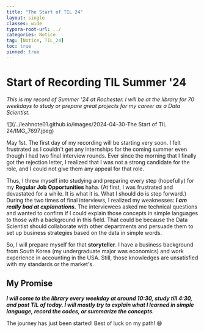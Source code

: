```yaml
---
title: "The Start of TIL 24"
layout: single
classes: wide
typora-root-url: ../
categories: Notice
tag: [Notice, TIL_24]
toc: true
pinned: true
---
```


# Start of Recording TIL Summer '24

*This is my record of Summer '24 at Rochester. I will be at the library for 70 weekdays to study or prepare great projects for my career as a Data Scientist.*



![](/../leahnote01.github.io/images/2024-04-30-The Start of TIL 24/IMG_7697.jpeg)





May 1st. The first day of my recording will be starting very soon. I felt frustrated as I couldn't get any internships for the coming summer even though I had two final interview rounds. Ever since the morning that I finally got the rejection letter, I realized that I was not a strong candidate for the role, and I could not give them any appeal for that role.





Thus, I threw myself into studying and preparing every step (hopefully) for my **Regular Job Opportunities** haha. (At first, I was frustrated and devastated for a while. It is what it is. What I should do is step forward.) During the two times of final interviews, I realized my weaknesses: ***I am really bad at explanations.*** The interviewees asked me technical questions and wanted to confirm if I could explain those concepts in simple languages to those with a background in this field. That could be because the Data Scientist should collaborate with other departments and persuade them to set up business strategies based on the data in simple words.





So, I will prepare myself for that **storyteller**. I have a business background from South Korea (my undergraduate major was economics) and work experience in accounting in the USA. Still, those knowledges are unsatisfied with my standards or the market's. 



## My Promise ##

***I will come to the library every weekday at around 10:30, study till 4:30, and post TIL of today. I will mostly try to explain what I learned in simple language, record the codes, or summarize the concepts.***



The journey has just been started! Best of luck on my path! :smile:







  